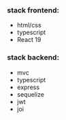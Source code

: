 ### stack frontend:

- html/css
- typescript
- React 19
<!-- - axios -->

### stack backend:

- mvc
- typescript
- express
- sequelize
- jwt
- joi

<!--

---

just run in your console in this directory
and wait a bit

```
run3205
```

(if nothing happened, check the browser)

---

P.S.
if bash run3205 dont work then you must run this two commands in two terminal

```
cd server && npm run build & clear & npm run start
```

````
cd client && npm run start
``` -->
